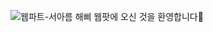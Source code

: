 ![웹파트-서아름](https://user-images.githubusercontent.com/79238676/227775804-a106c2f0-fbb3-49f1-9066-f178669356e8.png)
해삐 웹팟에 오신 것을 환영합니다🌼
